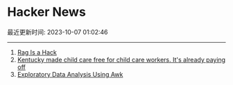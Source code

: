 # Hacker News

最近更新时间: 2023-10-07 01:02:46

--- 
1. [Rag Is a Hack](https://www.latent.space/p/llamaindex#details) 
2. [Kentucky made child care free for child care workers. It's already paying off](https://www.npr.org/2023/10/06/1203182131/kentucky-free-child-care-day-care-workers) 
3. [Exploratory Data Analysis Using Awk](https://awk.dev/eda.html) 
